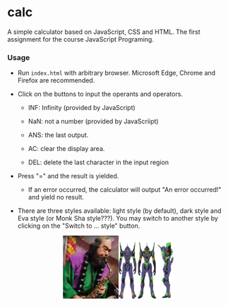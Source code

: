 # calc

 A simple calculator  based on JavaScript, CSS and HTML. The first assignment for the course JavaScript Programing.

### Usage

* Run `index.html` with arbitrary browser. Microsoft Edge, Chrome and Firefox are recommended.

* Click on the buttons to input the operants and operators.

  * INF: Infinity (provided by JavaScript)
  * NaN: not a number (provided by JavaScriipt)

  * ANS: the last output.
  * AC: clear the display area.
  * DEL: delete the last character in the input region

* Press "=" and the result is yielded.

  * If an error occurred, the calculator will output "An error occurred!" and yield no result. 

* There are three styles available: light style (by default), dark style and Eva style (or Monk Sha style???). You may switch to another style by clicking on the "Switch to ... style" button.

<div align=center><img src="./img/monk.png" width=25% style="display: inline;"><img src="./img/eva.png" width=25%></div>

